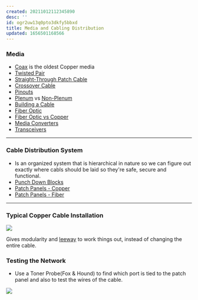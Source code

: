 ```yaml
---
created: 20211012112345890
desc: ''
id: ogr2uw13q0pto3dkfy5bbxd
title: Media and Cabling Distribution
updated: 1656501168566
---
```

   
### Media   
   
   
- [Coax](../devlog/coax.md) is the oldest Copper media   
- [Twisted Pair](../devlog/twisted%20pair.md)   
- [Straight-Through Patch Cable](../devlog/straight-through%20patch%20cable.md)   
- [Crossover Cable](../devlog/crossover%20cable.md)   
- [Pinouts](../devlog/pinouts.md)   
- [Plenum](../devlog/plenum.md) vs [Non-Plenum](../devlog/non-plenum.md)   
- [Building a Cable](../devlog/building%20a%20cable.md)   
- [Fiber Optic](../devlog/fiber%20optic.md)   
- [Fiber Optic vs Copper](../devlog/fiber%20optic%20vs%20copper.md)   
- [Media Converters](../devlog/media%20converters.md)   
- [Transceivers](../devlog/transceivers.md)   
   
   
---   
   
### Cable Distribution System   
   
   
- Is an organized system that is hierarchical in nature so we can figure out exactly where cabls should be laid so they're safe, secure and functional.   
- [Punch Down Blocks](../devlog/punch%20down%20blocks.md)   
- [Patch Panels - Copper](../devlog/patch%20panels%20-%20copper.md)   
- [Patch Panels - Fiber](../devlog/patch%20panels%20-%20fiber.md)   
   
   
---   
   
### Typical Copper Cable Installation   
   
![](https://raw.githubusercontent.com/zubayrrr/twiki/main/bin/image.90ect53iv65.png)   
   
Gives modularity and [leeway](/not_created.md) to work things out, instead of changing the entire cable.   
   
### Testing the Network   
   
   
- Use a Toner Probe(Fox & Hound) to find which port is tied to the patch panel and also to test the wires of the cable.   
   
![](https://raw.githubusercontent.com/zubayrrr/twiki/main/bin/image.iyk8niegdep.png)